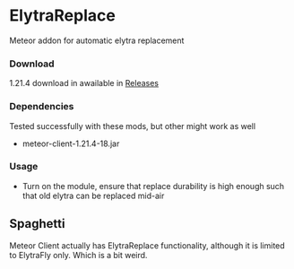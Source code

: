 # ElytraReplace

Meteor addon for automatic elytra replacement

### Download

1.21.4 download in awailable in [Releases](https://github.com/DortyTheGreat/ElytraReplace/releases/latest)

### Dependencies

Tested successfully with these mods, but other might work as well

- meteor-client-1.21.4-18.jar

### Usage

- Turn on the module, ensure that replace durability is high enough such that old elytra can be replaced mid-air

## Spaghetti

Meteor Client actually has ElytraReplace functionality, although it is limited to ElytraFly only. Which is a bit weird.
